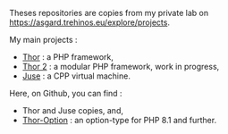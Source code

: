 Theses repositories are copies from my private lab on https://asgard.trehinos.eu/explore/projects.

My main projects :
 - [Thor](https://asgard.trehinos.eu/Trehinos/Thor) : a PHP framework,
 - [Thor 2](https://asgard.trehinos.eu/thor2) : a modular PHP framework, work in progress,
 - [Juse](https://asgard.trehinos.eu/Trehinos/Juse) : a CPP virtual machine.

Here, on Github, you can find :
 - Thor and Juse copies, and,
 - [Thor-Option](https://github.com/Trehinos/thor-option) : an option-type for PHP 8.1 and further.

